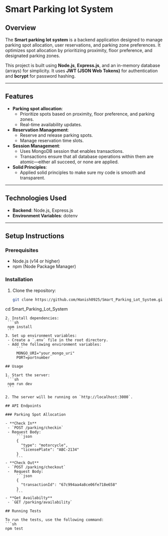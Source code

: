 # Smart Parking lot System

## Overview
The **Smart parking lot system** is a backend application designed to manage parking spot allocation, user reservations, and parking zone preferences. It optimizes spot allocation by prioritizing proximity, floor preference, and designated parking zones.

This project is built using **Node.js**, **Express.js**, and an in-memory database (arrays) for simplicity. It uses **JWT (JSON Web Tokens)** for authentication and **bcrypt** for password hashing.

---

## Features 
- **Parking spot allocation**:
  - Prioritize spots based on proximity, floor preference, and parking zones.
  - Real-time availability updates.
- **Reservation Management**:
  - Reserve and release parking spots.
  - Manage reservation time slots.
- **Session Management**:
  - Uses MongoDB session that enables transactions.
  - Transactions ensure that all database operations within them are atomic—either all succeed, or none are applied.
- **Solid Principles**:
  - Applied solid principles to make sure my code is smooth and transparent.

---

## Technologies Used
- **Backend**: Node.js, Express.js
- **Environment Variables**: dotenv

---

## Setup Instructions

### Prerequisites
- Node.js (v14 or higher)
- npm (Node Package Manager)

### Installation
1. Clone the repository:
   ```sh
   git clone https://github.com/Hanish0925/Smart_Parking_Lot_System.git
cd Smart_Parking_Lot_System
   ```
2. Install dependencies:
    ```sh
    npm install
    ```
3. Set up environment variables:
    - Create a `.env` file in the root directory.
    - Add the following environment variables:
        ```
        MONGO_URI="your_mongo_uri"
        PORT=portnumber

## Usage

1. Start the server:
    ```sh
    npm run dev
    ```

2. The server will be running on `http://localhost:3000`.

## API Endpoints

### Parking Spot Allocation

- **Check In**
    - `POST /parking/checkin`
    - Request Body:
        ```json
        {
          "type": "motorcycle",
          "licensePlate": "ABC-2134"
        }
        ```
- **Check Out**
    - `POST /parking/checkout`
    -  Request Body:
        ```json
        {
          "transactionId": "67c994aa4a8ce06fe718e658"
        }
        ```
- **Get Availabilty**
    - `GET /parking/availability`
    
## Running Tests

To run the tests, use the following command:
```sh
npm test